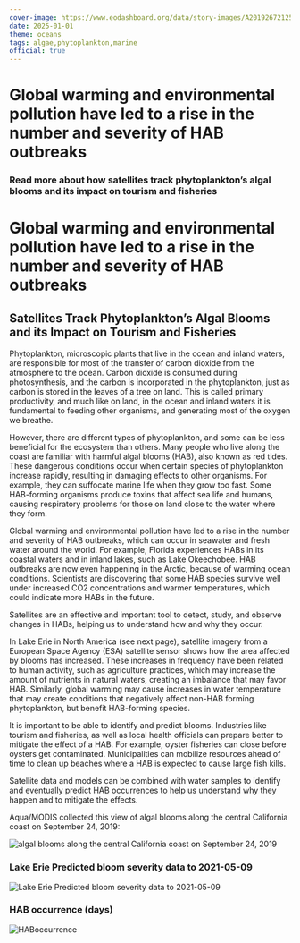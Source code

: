 ```yaml
---
cover-image: https://www.eodashboard.org/data/story-images/A2019267212500.CalifornaiCoastalBloom.jpg
date: 2025-01-01
theme: oceans
tags: algae,phytoplankton,marine
official: true
---
```


#  Global warming and environmental pollution have led to a rise in the number and severity of HAB outbreaks <!--{ as="img" mode="hero" src="https://www.eodashboard.org/data/story-images/A2019267212500.CalifornaiCoastalBloom.jpg" }-->
### Read more about how satellites track phytoplankton’s algal blooms and its impact on tourism and fisheries <!--{ style="font-size:1.5rem;opacity:0.7;margin-top:1rem;" }-->

#  Global warming and environmental pollution have led to a rise in the number and severity of HAB outbreaks

## Satellites Track Phytoplankton’s Algal Blooms and its Impact on Tourism and Fisheries

Phytoplankton, microscopic plants that live in the ocean and inland waters, are responsible for most of the transfer of carbon dioxide from the atmosphere to the ocean. Carbon dioxide is consumed during photosynthesis, and the carbon is incorporated in the phytoplankton, just as carbon is stored in the leaves of a tree on land. This is called primary productivity, and much like on land, in the ocean and inland waters it is fundamental to feeding other organisms, and generating most of the oxygen we breathe.

However, there are different types of phytoplankton, and some can be less beneficial for the ecosystem than others. Many people who live along the coast are familiar with harmful algal blooms (HAB), also known as red tides. These dangerous conditions occur when certain species of phytoplankton increase rapidly, resulting in damaging effects to other organisms. For example, they can suffocate marine life when they grow too fast. Some HAB-forming organisms produce toxins that affect sea life and humans, causing respiratory problems for those on land close to the water where they form.

Global warming and environmental pollution have led to a rise in the number and severity of HAB outbreaks, which can occur in seawater and fresh water around the world. For example, Florida experiences HABs in its coastal waters and in inland lakes, such as Lake Okeechobee. HAB outbreaks are now even happening in the Arctic, because of warming ocean conditions. Scientists are discovering that some HAB species survive well under increased CO2 concentrations and warmer temperatures, which could indicate more HABs in the future.

Satellites are an effective and important tool to detect, study, and observe changes in HABs, helping us to understand how and 
why they occur.

In Lake Erie in North America (see next page), satellite imagery from a European Space Agency (ESA) satellite sensor shows how the area affected by blooms has increased. These increases in frequency have been related to human activity, such as agriculture practices, which may increase the amount of nutrients in natural waters, creating an imbalance that may favor HAB. Similarly, global warming may cause increases in water temperature that may create conditions that negatively affect non-HAB forming phytoplankton, but benefit HAB-forming species.

It is important to be able to identify and predict blooms. Industries like tourism and fisheries, as well as local health officials can prepare better to mitigate the effect of a HAB. For example, oyster fisheries can close before oysters get contaminated. Municipalities can mobilize resources ahead of time to clean up beaches where a HAB is expected to cause large fish kills.

Satellite data and models can be combined with water samples to identify and eventually predict HAB occurrences to help us understand why they happen and to mitigate the effects.

Aqua/MODIS collected this view of algal blooms along the central California coast on September 24, 2019:

![algal blooms along the central California coast on September 24, 2019](https://www.eodashboard.org/data/story-images/A2019267212500.CalifornaiCoastalBloom.jpg)

### Lake Erie Predicted bloom severity data to 2021-05-09
![Lake Erie Predicted bloom severity data to 2021-05-09](https://www.eodashboard.org/data/story-images/NASA%20Ocean%20Fig%201.png)
### HAB occurrence (days)
![HABoccurrence](https://www.eodashboard.org/data/story-images/NASA%20Ocean%20Fig%202.png)






